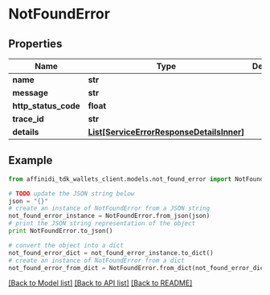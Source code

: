 # NotFoundError

## Properties

| Name                 | Type                                                                              | Description | Notes      |
| -------------------- | --------------------------------------------------------------------------------- | ----------- | ---------- |
| **name**             | **str**                                                                           |             |
| **message**          | **str**                                                                           |             |
| **http_status_code** | **float**                                                                         |             |
| **trace_id**         | **str**                                                                           |             |
| **details**          | [**List[ServiceErrorResponseDetailsInner]**](ServiceErrorResponseDetailsInner.md) |             | [optional] |

## Example

```python
from affinidi_tdk_wallets_client.models.not_found_error import NotFoundError

# TODO update the JSON string below
json = "{}"
# create an instance of NotFoundError from a JSON string
not_found_error_instance = NotFoundError.from_json(json)
# print the JSON string representation of the object
print NotFoundError.to_json()

# convert the object into a dict
not_found_error_dict = not_found_error_instance.to_dict()
# create an instance of NotFoundError from a dict
not_found_error_from_dict = NotFoundError.from_dict(not_found_error_dict)
```

[[Back to Model list]](../README.md#documentation-for-models) [[Back to API list]](../README.md#documentation-for-api-endpoints) [[Back to README]](../README.md)
